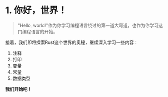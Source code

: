 # 1. 你好，世界！

> "Hello, world!"作为你学习编程语言绕过的第一道大弯道，也作为你学习这门编程语言的开始。



接着，我们即将探索Rust这个世界的奥秘，继续深入学习一些内容：

1. 注释
2. 打印
3. 变量
4. 常量
5. 数据类型



**我们开始吧！**

